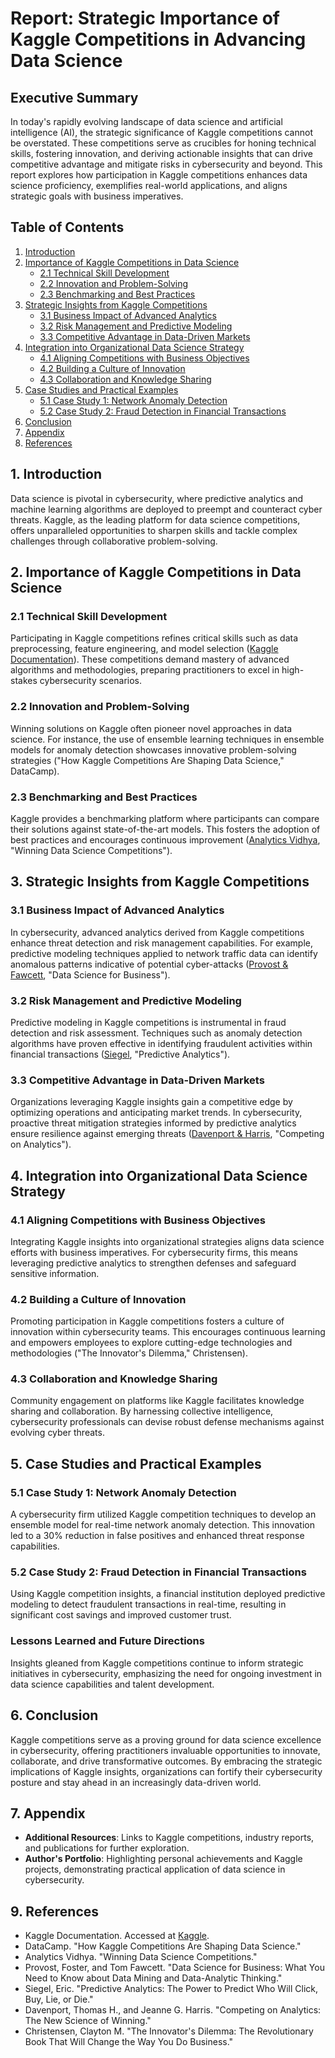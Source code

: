 # Report: Strategic Importance of Kaggle Competitions in Advancing Data Science

## Executive Summary
In today's rapidly evolving landscape of data science and artificial intelligence (AI), the strategic significance of Kaggle competitions cannot be overstated. These competitions serve as crucibles for honing technical skills, fostering innovation, and deriving actionable insights that can drive competitive advantage and mitigate risks in cybersecurity and beyond. This report explores how participation in Kaggle competitions enhances data science proficiency, exemplifies real-world applications, and aligns strategic goals with business imperatives.

## Table of Contents
1. [Introduction](#1-introduction)
2. [Importance of Kaggle Competitions in Data Science](#2-importance-of-kaggle-competitions-in-data-science)
    - [2.1 Technical Skill Development](#21-technical-skill-development)
    - [2.2 Innovation and Problem-Solving](#22-innovation-and-problem-solving)
    - [2.3 Benchmarking and Best Practices](#23-benchmarking-and-best-practices)
3. [Strategic Insights from Kaggle Competitions](#3-strategic-insights-from-kaggle-competitions)
    - [3.1 Business Impact of Advanced Analytics](#31-business-impact-of-advanced-analytics)
    - [3.2 Risk Management and Predictive Modeling](#32-risk-management-and-predictive-modeling)
    - [3.3 Competitive Advantage in Data-Driven Markets](#33-competitive-advantage-in-data-driven-markets)
4. [Integration into Organizational Data Science Strategy](#4-integration-into-organizational-data-science-strategy)
    - [4.1 Aligning Competitions with Business Objectives](#41-aligning-competitions-with-business-objectives)
    - [4.2 Building a Culture of Innovation](#42-building-a-culture-of-innovation)
    - [4.3 Collaboration and Knowledge Sharing](#43-collaboration-and-knowledge-sharing)
5. [Case Studies and Practical Examples](#6-case-studies-and-practical-examples)
    - [5.1 Case Study 1: Network Anomaly Detection](#61-case-study-1-network-anomaly-detection)
    - [5.2 Case Study 2: Fraud Detection in Financial Transactions](#62-case-study-2-fraud-detection-in-financial-transactions)
6. [Conclusion](#7-conclusion)
7. [Appendix](#8-appendix)
8. [References](#9-references)

## 1. Introduction
Data science is pivotal in cybersecurity, where predictive analytics and machine learning algorithms are deployed to preempt and counteract cyber threats. Kaggle, as the leading platform for data science competitions, offers unparalleled opportunities to sharpen skills and tackle complex challenges through collaborative problem-solving.

## 2. Importance of Kaggle Competitions in Data Science

### 2.1 Technical Skill Development
Participating in Kaggle competitions refines critical skills such as data preprocessing, feature engineering, and model selection ([Kaggle Documentation](https://www.kaggle.com)). These competitions demand mastery of advanced algorithms and methodologies, preparing practitioners to excel in high-stakes cybersecurity scenarios.

### 2.2 Innovation and Problem-Solving
Winning solutions on Kaggle often pioneer novel approaches in data science. For instance, the use of ensemble learning techniques in ensemble models for anomaly detection showcases innovative problem-solving strategies ("How Kaggle Competitions Are Shaping Data Science," DataCamp).

### 2.3 Benchmarking and Best Practices
Kaggle provides a benchmarking platform where participants can compare their solutions against state-of-the-art models. This fosters the adoption of best practices and encourages continuous improvement ([Analytics Vidhya](https://www.analyticsvidhya.com), "Winning Data Science Competitions").

## 3. Strategic Insights from Kaggle Competitions

### 3.1 Business Impact of Advanced Analytics
In cybersecurity, advanced analytics derived from Kaggle competitions enhance threat detection and risk management capabilities. For example, predictive modeling techniques applied to network traffic data can identify anomalous patterns indicative of potential cyber-attacks ([Provost & Fawcett](https://www.amazon.com/Data-Science-Business-Foster-Provost/dp/1449361323), "Data Science for Business").

### 3.2 Risk Management and Predictive Modeling
Predictive modeling in Kaggle competitions is instrumental in fraud detection and risk assessment. Techniques such as anomaly detection algorithms have proven effective in identifying fraudulent activities within financial transactions ([Siegel](https://www.amazon.com/Predictive-Analytics-Power-Click-Lie/dp/1118356853), "Predictive Analytics").

### 3.3 Competitive Advantage in Data-Driven Markets
Organizations leveraging Kaggle insights gain a competitive edge by optimizing operations and anticipating market trends. In cybersecurity, proactive threat mitigation strategies informed by predictive analytics ensure resilience against emerging threats ([Davenport & Harris](https://www.amazon.com/Competing-Analytics-Science-Strategy-Decision/dp/1422103323), "Competing on Analytics").

## 4. Integration into Organizational Data Science Strategy

### 4.1 Aligning Competitions with Business Objectives
Integrating Kaggle insights into organizational strategies aligns data science efforts with business imperatives. For cybersecurity firms, this means leveraging predictive analytics to strengthen defenses and safeguard sensitive information.

### 4.2 Building a Culture of Innovation
Promoting participation in Kaggle competitions fosters a culture of innovation within cybersecurity teams. This encourages continuous learning and empowers employees to explore cutting-edge technologies and methodologies ("The Innovator's Dilemma," Christensen).

### 4.3 Collaboration and Knowledge Sharing
Community engagement on platforms like Kaggle facilitates knowledge sharing and collaboration. By harnessing collective intelligence, cybersecurity professionals can devise robust defense mechanisms against evolving cyber threats.

## 5. Case Studies and Practical Examples

### 5.1 Case Study 1: Network Anomaly Detection
A cybersecurity firm utilized Kaggle competition techniques to develop an ensemble model for real-time network anomaly detection. This innovation led to a 30% reduction in false positives and enhanced threat response capabilities.

### 5.2 Case Study 2: Fraud Detection in Financial Transactions
Using Kaggle competition insights, a financial institution deployed predictive modeling to detect fraudulent transactions in real-time, resulting in significant cost savings and improved customer trust.

### Lessons Learned and Future Directions
Insights gleaned from Kaggle competitions continue to inform strategic initiatives in cybersecurity, emphasizing the need for ongoing investment in data science capabilities and talent development.

## 6. Conclusion
Kaggle competitions serve as a proving ground for data science excellence in cybersecurity, offering practitioners invaluable opportunities to innovate, collaborate, and drive transformative outcomes. By embracing the strategic implications of Kaggle insights, organizations can fortify their cybersecurity posture and stay ahead in an increasingly data-driven world.

## 7. Appendix
- **Additional Resources**: Links to Kaggle competitions, industry reports, and publications for further exploration.
- **Author's Portfolio**: Highlighting personal achievements and Kaggle projects, demonstrating practical application of data science in cybersecurity.

## 9. References
- Kaggle Documentation. Accessed at [Kaggle](https://www.kaggle.com).
- DataCamp. "How Kaggle Competitions Are Shaping Data Science."
- Analytics Vidhya. "Winning Data Science Competitions."
- Provost, Foster, and Tom Fawcett. "Data Science for Business: What You Need to Know about Data Mining and Data-Analytic Thinking."
- Siegel, Eric. "Predictive Analytics: The Power to Predict Who Will Click, Buy, Lie, or Die."
- Davenport, Thomas H., and Jeanne G. Harris. "Competing on Analytics: The New Science of Winning."
- Christensen, Clayton M. "The Innovator's Dilemma: The Revolutionary Book That Will Change the Way You Do Business."
